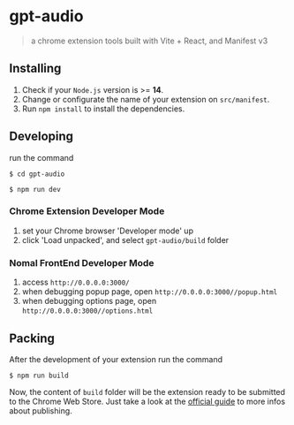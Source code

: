 # gpt-audio

> a chrome extension tools built with Vite + React, and Manifest v3

## Installing

1. Check if your `Node.js` version is >= **14**.
2. Change or configurate the name of your extension on `src/manifest`.
3. Run `npm install` to install the dependencies.

## Developing

run the command

```shell
$ cd gpt-audio

$ npm run dev
```

### Chrome Extension Developer Mode

1. set your Chrome browser 'Developer mode' up
2. click 'Load unpacked', and select `gpt-audio/build` folder

### Nomal FrontEnd Developer Mode

1. access `http://0.0.0.0:3000/`
2. when debugging popup page, open `http://0.0.0.0:3000//popup.html`
3. when debugging options page, open `http://0.0.0.0:3000//options.html`

## Packing

After the development of your extension run the command

```shell
$ npm run build
```

Now, the content of `build` folder will be the extension ready to be submitted
to the Chrome Web Store. Just take a look at the
[official guide](https://developer.chrome.com/webstore/publish) to more infos
about publishing.
